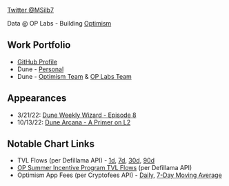 [Twitter @MSilb7](https://twitter.com/MSilb7)

Data @ OP Labs - Building [Optimism](https://www.optimism.io/)

## Work Portfolio
- [GitHub Profile](https://github.com/MSilb7)
- Dune - [Personal](https://dune.com/msilb7)
- Dune - [Optimism Team](https://dune.com/optimismfnd) & [OP Labs Team](https://dune.com/oplabspbc)

## Appearances

- 3/21/22: [Dune Weekly Wizard - Episode 8](https://youtu.be/F5wu3c_EjzU)
- 10/13/22: [Dune Arcana - A Primer on L2](https://youtu.be/sciPaCZGzcE)

## Notable Chart Links
- TVL Flows (per Defillama API) - [1d](https://msilb7.github.io/msilb7-crypto-queries/L2%20TVL/img_outputs/net_app_flows_1d.html), [7d](https://msilb7.github.io/msilb7-crypto-queries/L2%20TVL/img_outputs/net_app_flows_7d.html), [30d](https://msilb7.github.io/msilb7-crypto-queries/L2%20TVL/img_outputs/net_app_flows_30d.html), [90d](https://msilb7.github.io/msilb7-crypto-queries/L2%20TVL/img_outputs/net_app_flows.html)
- [OP Summer Incentive Program TVL Flows](https://msilb7.github.io/msilb7-crypto-queries/L2%20TVL/img_outputs/cumul_ndf.html) (per Defillama API)
- Optimism App Fees (per Cryptofees API) - [Daily](https://msilb7.github.io/msilb7-crypto-queries/L2_Fees/img_outputs/app_fees_on_op.html), [7-Day Moving Average](https://msilb7.github.io/msilb7-crypto-queries/L2_Fees/img_outputs/app_fees_on_op_7dma.html)
